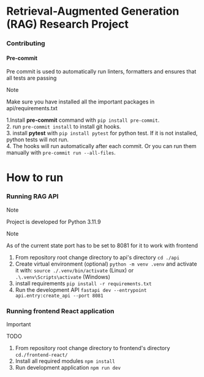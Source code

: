 # Retrieval-Augmented Generation (RAG) Research Project

### Contributing
#### Pre-commit
Pre commit is used to automatically run linters, formatters and ensures that all tests are passing

> [!NOTE]
> Make sure you have installed all the important packages in api/requirements.txt

1.Install **pre-commit** command with  ``` pip install pre-commit ```.\
2. run ```pre-commit install``` to install git hooks.\
3. install **pytest** with ```pip install pytest``` for python test. If it is not installed, python tests will not run.\
4. The hooks will run automatically after each commit. Or you can run them manually with ```pre-commit run --all-files```.

# How to run

### Running RAG API


> [!NOTE]
> Project is developed for Python 3.11.9

> [!NOTE]
> As of the current state port has to be set to 8081 for it to work with frontend

1. From repository root change directory to api's directory ```cd ./api```
2. Create virtual environment (optional) ```python -m venv .venv``` and activate it with: ```source ./.venv/bin/activate``` (Linux) or ```.\.venv\Scripts\activate``` (Windows)
3. install requirements ```pip install -r requirements.txt```
4. Run the development API ```fastapi dev --entrypoint api.entry:create_api --port 8081```


### Running frontend React application

> [!IMPORTANT]
> TODO

1. From repository root change directory to frontend's directory ```cd./frontend-react/```
2. Install all required modules ```npm install```
3. Run development application ```npm run dev```


